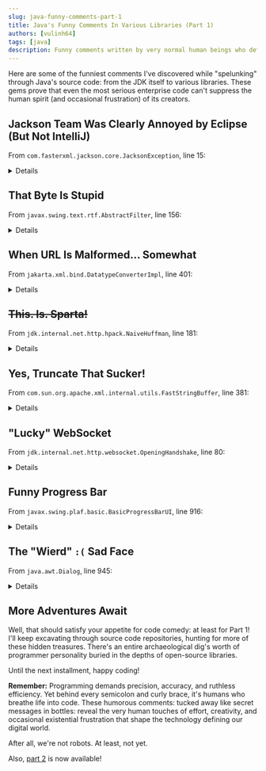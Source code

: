 ```yaml
---
slug: java-funny-comments-part-1
title: Java's Funny Comments In Various Libraries (Part 1)
authors: [vulinh64]
tags: [java]
description: Funny comments written by very normal human beings who definitely weren't losing their sanity while coding.
---
```


Here are some of the funniest comments I've discovered while "spelunking" through Java's source code: from the JDK itself to various libraries. These gems prove that even the most serious enterprise code can't suppress the human spirit (and occasional frustration) of its creators.

<!-- truncate -->

## Jackson Team Was Clearly Annoyed by Eclipse (But Not IntelliJ)

From `com.fasterxml.jackson.core.JacksonException`, line 15:

<details>

![jackson](img/2025-07-21-img-0001.png)

When you extend `Exception` in Java, the compiler gently nudges you to define a `serialVersionUID` for serialization compatibility. It's actually sensible: Java wants to ensure classes can be safely serialized across different JVMs. But let's be brutally honest: when was the last time you serialized an `Exception` instance and sent it across the wire? Approximately never, right?

Still, tools like Eclipse will relentlessly nag you with warnings like "The serializable class lacks a serialVersionUID field." IntelliJ, being the cool kid, stays chill and lets you code in peace.

Picture this: the Jackson maintainers, busy building one of the world's most popular JSON libraries, getting constantly pestered by Eclipse's bureaucratic warnings. Their delightfully petty solution? Slap a `serialVersionUID` of `123` on their exception classes (like in `com.fasterxml.jackson.core.JsonProcessingException`). No complex hash, no auto-generated UUID: just a beautifully mundane `123`.

It's as if they said, "Fine, Eclipse, here's your precious ID: as vanilla as humanly possible!" A subtle middle finger to the bureaucracy of Java serialization, and a knowing wink to developers sharp enough to notice.

</details>

## That Byte Is Stupid

From `javax.swing.text.rtf.AbstractFilter`, line 156:

<details>

![stupid bytes](img/2025-07-21-img-0002.png)

As I noted in my [previous post](2025-07-16-java-heresies.md#unsigned-when), Java has exactly zero unsigned data types. The Swing team must have been pulling their hair out while wrestling with the limitations of the `byte` data type, which stubbornly ranges from `-128` to `127` instead of the far more sensible `0` to `255`.

Sometimes you just have to call a spade a spade: or in this case, call a frustratingly limited byte "stupid." Can't argue with that assessment, honestly.

</details>

## When URL Is Malformed... Somewhat

From `jakarta.xml.bind.DatatypeConverterImpl`, line 401:

<details>

![bad url](img/2025-07-21-img-0003.png)

The Jakarta team was dealing with a classic case of "the spec says one thing, reality does another." The `NamespaceContext` interface contract clearly specifies that `getNamespaceURI` should never return `null`. Simple, right?

Wrong. Some implementations completely ignore this contract, forcing the Jakarta team to add this begrudging workaround. You can practically feel their exasperation seeping through the comment: they're essentially saying, "We know this shouldn't happen according to the rules, but here we are, coding defensively against people who can't read specifications."

It's the programming equivalent of putting up a "Wet Floor" sign for a floor that should never be wet in the first place.

</details>

## ~~This. Is. Sparta!~~

From `jdk.internal.net.http.hpack.NaiveHuffman`, line 181:

<details>

![not sparta](img/2025-07-21-img-0004.png)

I won't dive deep into ancient Sparta's rather grim traditions, but the `NaiveHuffman` comment about tossing bits "off the cliff (is this Sparta?)" is a brilliant nod to their notorious practice of, well, discarding what they deemed unfit.

This comment was written before the movie *300* turned "This is Sparta!" into a cultural phenomenon, making it an even more delightful piece of geek history. It's a wonderfully dramatic way to describe the mundane process of shifting out used bits in HPACK's bit-manipulation algorithm.

Though honestly, it would've been absolutely perfect with an image of King Leonidas dramatically kicking away the Persian messenger. Missed opportunity, JDK team!

</details>

## Yes, Truncate That Sucker!

From `com.sun.org.apache.xml.internal.utils.FastStringBuffer`, line 381:

<details>

![sucker!](img/2025-07-21-img-0005.png)

Yes, that "sucker" need to be truncated!

There's something refreshingly honest about this no-nonsense attitude. No euphemisms, no technical jargon: just pure, unadulterated determination to truncate that troublesome piece of data.

</details>

## "Lucky" WebSocket

From `jdk.internal.net.http.websocket.OpeningHandshake`, line 80:

<details>

![very lucky](img/2025-07-21-img-0006.png)

At first glance, you might assume the JDK team chose 13 as some kind of inside joke or random quirky number. Plot twist: it's actually the official WebSocket protocol version defined in [RFC 6455, section 4.1](https://datatracker.ietf.org/doc/html/rfc6455#section-4.1).

The "lucky number" comment is a delicious slice of irony: poking fun at 13's infamous reputation as the unluckiest number in many cultures, while acknowledging its absolutely critical role in WebSocket handshakes. It's not random at all; it's the precise version number that ensures your Java WebSocket client can communicate seamlessly with servers worldwide.

Just a little geeky wit from the JDK folks, proving that even the most standardized protocols can inspire a chuckle!

</details>

## Funny Progress Bar

From `javax.swing.plaf.basic.BasicProgressBarUI`, line 916:

<details>

![funny bar](img/2025-07-21-img-0007.png)

This comment highlights a beautifully convoluted design choice: `getPreferredSize()` carefully calculates the progress bar's dimensions (using font metrics) to ensure the progress string (like "42%") fits properly when positioned by `getStringPlacement()`: a method it doesn't even directly call.

This indirect dependency is what the JDK team diplomatically calls "funny": though "mildly infuriating" might be more accurate. It's like designing a door frame based on the measurements of a door you're not even installing yourself.

But wait, there's more! Sharp-eyed readers will notice the comment misspells the method as `getStringPlacememnt()` (spot the extra "m" and the swapped "n"). This typo in the comment (thankfully not in the actual code) is an accidental cherry on top, making the "funny way" even more endearingly human.

Sometimes the best humor is completely unintentional.

</details>

## The "Wierd" `:(` Sad Face

From `java.awt.Dialog`, line 945:

<details>

![sad face](img/2025-07-21-img-0008.png)

Why the sad face?

The `Dialog.show()` method breaks convention by skipping the call to `super.show()` from its parent Window class. This forces developers to manually invoke `mixOnShowing()` to ensure the dialog actually appears correctly: a frustrating bit of extra choreography that shouldn't be necessary.

The JDK team's response? A rare `:(` emoji in their otherwise professional codebase. It's like finding a handwritten "ugh" in the margins of a textbook: a moment of genuine human exasperation breaking through the formal facade.

The cherry on top? `"Wried"` is a typo for "weird," making this comment doubly endearing. You can almost picture the developer, irritated by AWT's quirky design decisions, furiously typing and making a spelling error in their moment of annoyance.

A typo and a sad face: the perfect combo for anyone who's ever been stuck debugging AWT's peculiarities!

**Bonus round:** In the same class at line 1392, there's this absolute gem:

![smile face](img/2025-07-21-img-0009.png)

Modal dialogs are inherently tricky beasts: they block input to other windows, but what happens when a blocker is itself blocked?

The code dives headfirst into this recursive nightmare, tracking "blockers of blockers" in the complex web of dialogs that can prevent interaction with the current window. The tongue-twisting phrase "blockers' blockers to blockers" reads like a Dr. Seuss book written by computer scientists, but the `:)` smiley face absolutely steals the show!

It's as if the JDK developer, while untangling this Gordian knot of modal logic, decided to embrace the chaos with a cheerful grin: "Yep, we're deep in the recursive weeds here, and you know what? It's actually kind of fun!"

Finding a genuine smile in the typically stoic JDK codebase is like discovering a four-leaf clover: a delightful reminder that humans, not machines, crafted this digital labyrinth.

</details>

## More Adventures Await

Well, that should satisfy your appetite for code comedy: at least for Part 1! I'll keep excavating through source code repositories, hunting for more of these hidden treasures. There's an entire archaeological dig's worth of programmer personality buried in the depths of open-source libraries.

Until the next installment, happy coding!

**Remember:** Programming demands precision, accuracy, and ruthless efficiency. Yet behind every semicolon and curly brace, it's humans who breathe life into code. These humorous comments: tucked away like secret messages in bottles: reveal the very human touches of effort, creativity, and occasional existential frustration that shape the technology defining our digital world.

After all, we're not robots. At least, not yet.

Also, [part 2](2025-08-20-funny-java-comments-2.md) is now available!
